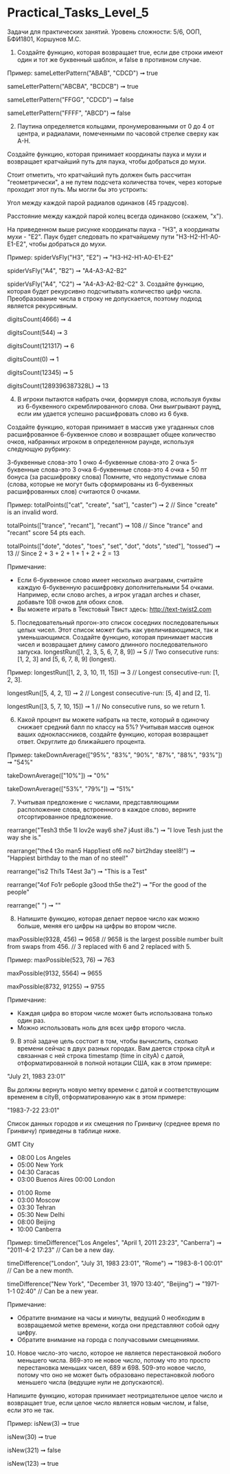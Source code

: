 # Practical_Tasks_Level_5
Задачи для практических занятий. Уровень сложности: 5/6, ООП, БФИ1801, Коршунов М.С.


1.	Создайте функцию, которая возвращает true, если две строки имеют один и тот же буквенный шаблон, и false в противном случае.

Пример:
sameLetterPattern("ABAB", "CDCD") ➞ true

sameLetterPattern("ABCBA", "BCDCB") ➞ true

sameLetterPattern("FFGG", "CDCD") ➞ false

sameLetterPattern("FFFF", "ABCD") ➞ false

2.	Паутина определяется кольцами, пронумерованными от 0 до 4 от центра, и радиалами, помеченными по часовой стрелке сверху как A-H.

Создайте функцию, которая принимает координаты паука и мухи и возвращает кратчайший путь для паука, чтобы добраться до мухи.

Стоит отметить, что кратчайший путь должен быть рассчитан "геометрически", а не путем подсчета количества точек, через которые проходит этот путь. Мы могли бы это устроить:

Угол между каждой парой радиалов одинаков (45 градусов).

Расстояние между каждой парой колец всегда одинаково (скажем, "x").
 
На приведенном выше рисунке координаты паука - "H3", а координаты мухи - "E2". Паук будет следовать по кратчайшему пути "H3-H2-H1-A0-E1-E2", чтобы добраться до мухи.

Пример:
spiderVsFly("H3", "E2") ➞ "H3-H2-H1-A0-E1-E2"

spiderVsFly("A4", "B2") ➞ "A4-A3-A2-B2"

spiderVsFly("A4", "C2") ➞ "A4-A3-A2-B2-C2"
3.	Создайте функцию, которая будет рекурсивно подсчитывать количество цифр числа. Преобразование числа в строку не допускается, поэтому подход является рекурсивным.

digitsCount(4666) ➞ 4

digitsCount(544) ➞ 3

digitsCount(121317) ➞ 6

digitsCount(0) ➞ 1

digitsCount(12345) ➞ 5

digitsCount(1289396387328L) ➞ 13

4.	В   игроки пытаются набрать очки, формируя слова, используя буквы из 6-буквенного скремблированного слова. Они выигрывают раунд, если им удается успешно расшифровать слово из 6 букв.

Создайте функцию, которая принимает в массив уже угаданных слов расшифрованное 6-буквенное слово и возвращает общее количество очков, набранных игроком в определенном раунде, используя следующую рубрику:

3-буквенные слова-это 1 очко
4-буквенные слова-это 2 очка
5-буквенные слова-это 3 очка
6-буквенные слова-это 4 очка + 50 пт бонуса (за расшифровку слова)
Помните, что недопустимые слова (слова, которые не могут быть сформированы из 6-буквенных расшифрованных слов) считаются 0 очками.

Пример:
totalPoints(["cat", "create", "sat"], "caster") ➞ 2
// Since "create" is an invalid word.

totalPoints(["trance", "recant"], "recant") ➞ 108
// Since "trance" and "recant" score 54 pts each.

totalPoints(["dote", "dotes", "toes", "set", "dot", "dots", "sted"], "tossed") ➞ 13
// Since 2 + 3 + 2 + 1 + 1 + 2 + 2 = 13

Примечание:
- Если 6-буквенное слово имеет несколько анаграмм, считайте каждую 6-буквенную расшифровку дополнительными 54 очками. Например, если слово arches, а игрок угадал arches и chaser, добавьте 108 очков для обоих слов.
- Вы можете играть в Текстовый Твист здесь: http://text-twist2.com

5.	Последовательный прогон-это список соседних последовательных целых чисел. Этот список может быть как увеличивающимся, так и уменьшающимся. Создайте функцию, которая принимает массив чисел и возвращает длину самого длинного последовательного запуска.
longestRun([1, 2, 3, 5, 6, 7, 8, 9]) ➞ 5
// Two consecutive runs: [1, 2, 3] and [5, 6, 7, 8, 9] (longest).

Пример:
longestRun([1, 2, 3, 10, 11, 15]) ➞ 3
// Longest consecutive-run: [1, 2, 3].

longestRun([5, 4, 2, 1]) ➞ 2
// Longest consecutive-run: [5, 4] and [2, 1].

longestRun([3, 5, 7, 10, 15]) ➞ 1
// No consecutive runs, so we return 1.

6.	Какой процент вы можете набрать на тесте, который в одиночку снижает средний балл по классу на 5%? Учитывая массив оценок ваших одноклассников, создайте функцию, которая возвращает ответ. Округлите до ближайшего процента.

Пример:
takeDownAverage(["95%", "83%", "90%", "87%", "88%", "93%"]) ➞ "54%"

takeDownAverage(["10%"]) ➞ "0%"

takeDownAverage(["53%", "79%"]) ➞ "51%"

7.	Учитывая предложение с числами, представляющими расположение слова, встроенного в каждое слово, верните отсортированное предложение.

rearrange("Tesh3 th5e 1I lov2e way6 she7 j4ust i8s.") ➞ "I love Tesh just the way she is."

rearrange("the4 t3o man5 Happ1iest of6 no7 birt2hday steel8!") ➞ "Happiest birthday to the man of no steel!"

rearrange("is2 Thi1s T4est 3a") ➞ "This is a Test"

rearrange("4of Fo1r pe6ople g3ood th5e the2") ➞ "For the good of the people"

rearrange(" ") ➞ ""

8.	Напишите функцию, которая делает первое число как можно больше, меняя его цифры на цифры во втором числе.

maxPossible(9328, 456) ➞ 9658
// 9658 is the largest possible number built from swaps from 456.
// 3 replaced with 6 and 2 replaced with 5.

Пример:
maxPossible(523, 76) ➞ 763

maxPossible(9132, 5564) ➞ 9655

maxPossible(8732, 91255) ➞ 9755

Примечание:
- Каждая цифра во втором числе может быть использована только один раз.
- Можно использовать ноль для всех цифр второго числа.

9.	В этой задаче цель состоит в том, чтобы вычислить, сколько времени сейчас в двух разных городах. Вам дается строка cityA и связанная с ней строка timestamp (time in cityA) с датой, отформатированной в полной нотации США, как в этом примере:

"July 21, 1983 23:01"

Вы должны вернуть новую метку времени с датой и соответствующим временем в cityB, отформатированную как в этом примере:

"1983-7-22 23:01"

Список данных городов и их смещения по Гринвичу (среднее время по Гринвичу) приведены в таблице ниже.

GMT	City
- 08:00	Los Angeles
- 05:00	New York
- 04:30	Caracas
- 03:00	Buenos Aires
00:00	London
+ 01:00	Rome
+ 03:00	Moscow
+ 03:30	Tehran
+ 05:30	New Delhi
+ 08:00	Beijing
+ 10:00	Canberra

Пример:
timeDifference("Los Angeles", "April 1, 2011 23:23", "Canberra") ➞ "2011-4-2 17:23"
// Can be a new day.

timeDifference("London", "July 31, 1983 23:01", "Rome") ➞ "1983-8-1 00:01"
// Can be a new month.

timeDifference("New York", "December 31, 1970 13:40", "Beijing") ➞ "1971-1-1 02:40"
// Can be a new year.

Примечание:
- Обратите внимание на часы и минуты, ведущий 0 необходим в возвращаемой метке времени, когда они представляют собой одну цифру.
- Обратите внимание на города с получасовыми смещениями.

10.	Новое число-это число, которое не является перестановкой любого меньшего числа. 869-это не новое число, потому что это просто перестановка меньших чисел, 689 и 698. 509-это новое число, потому что оно не может быть образовано перестановкой любого меньшего числа (ведущие нули не допускаются).

Напишите функцию, которая принимает неотрицательное целое число и возвращает true, если целое число является новым числом, и false, если это не так.

Пример:
isNew(3) ➞ true

isNew(30) ➞ true

isNew(321) ➞ false

isNew(123) ➞ true
